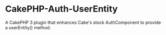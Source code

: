 # CakePHP-Auth-UserEntity
A CakePHP 3 plugin that enhances Cake's stock AuthComponent to provide a userEntity() method.
